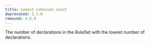 ```yaml
---
title: Lowest cohesion count
deprecated: 2.7.0
removed: 4.0.0
---
```


The number of declarations in the RuleSet with the lowest number of declarations.
